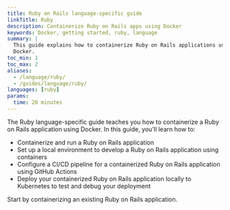 ```yaml
---
title: Ruby on Rails language-specific guide
linkTitle: Ruby
description: Containerize Ruby on Rails apps using Docker
keywords: Docker, getting started, ruby, language
summary: |
  This guide explains how to containerize Ruby on Rails applications using
  Docker.
toc_min: 1
toc_max: 2
aliases:
  - /language/ruby/
  - /guides/language/ruby/
languages: [ruby]
params:
  time: 20 minutes
---
```


The Ruby language-specific guide teaches you how to containerize a Ruby on Rails application using Docker. In this guide, you’ll learn how to:

- Containerize and run a Ruby on Rails application
- Set up a local environment to develop a Ruby on Rails application using containers
- Configure a CI/CD pipeline for a containerized Ruby on Rails application using GitHub Actions
- Deploy your containerized Ruby on Rails application locally to Kubernetes to test and debug your deployment

Start by containerizing an existing Ruby on Rails application.
